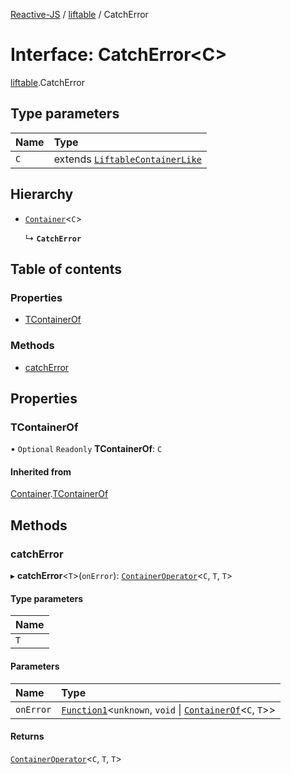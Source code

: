 [Reactive-JS](../README.md) / [liftable](../modules/liftable.md) / CatchError

# Interface: CatchError<C\>

[liftable](../modules/liftable.md).CatchError

## Type parameters

| Name | Type |
| :------ | :------ |
| `C` | extends [`LiftableContainerLike`](liftable.LiftableContainerLike.md) |

## Hierarchy

- [`Container`](container.Container.md)<`C`\>

  ↳ **`CatchError`**

## Table of contents

### Properties

- [TContainerOf](liftable.CatchError.md#tcontainerof)

### Methods

- [catchError](liftable.CatchError.md#catcherror)

## Properties

### TContainerOf

• `Optional` `Readonly` **TContainerOf**: `C`

#### Inherited from

[Container](container.Container.md).[TContainerOf](container.Container.md#tcontainerof)

## Methods

### catchError

▸ **catchError**<`T`\>(`onError`): [`ContainerOperator`](../modules/container.md#containeroperator)<`C`, `T`, `T`\>

#### Type parameters

| Name |
| :------ |
| `T` |

#### Parameters

| Name | Type |
| :------ | :------ |
| `onError` | [`Function1`](../modules/functions.md#function1)<`unknown`, `void` \| [`ContainerOf`](../modules/container.md#containerof)<`C`, `T`\>\> |

#### Returns

[`ContainerOperator`](../modules/container.md#containeroperator)<`C`, `T`, `T`\>
